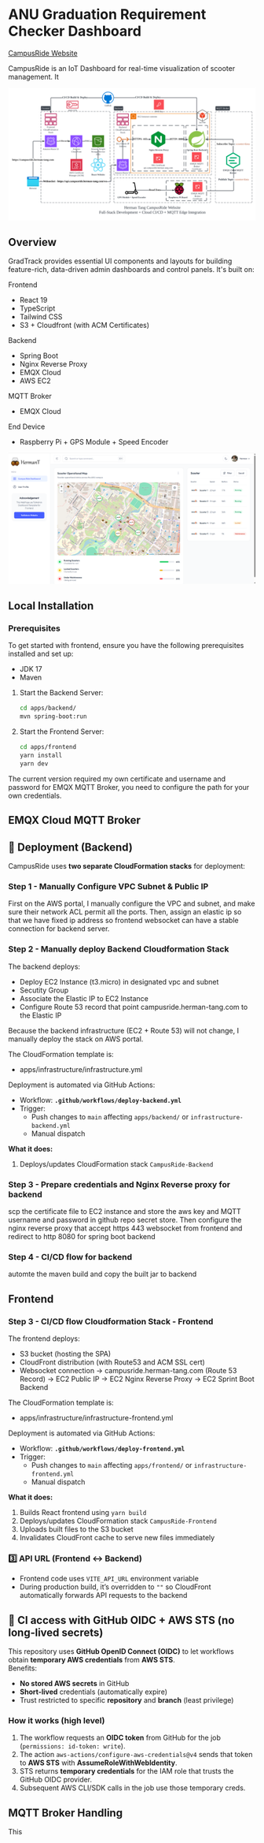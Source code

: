 # ANU Graduation Requirement Checker Dashboard

[CampusRide Website](https://campusride.herman-tang.com)

CampusRide is an IoT Dashboard for real-time visualization of scooter management. It 

![Architecture](./apps/frontend/public/images/CampusRide-Architecture.png)

## Overview

GradTrack provides essential UI components and layouts for building feature-rich, data-driven admin dashboards and
control panels. It's built on:

Frontend
- React 19
- TypeScript
- Tailwind CSS
- S3 + Cloudfront (with ACM Certificates)

Backend
- Spring Boot
- Nginx Reverse Proxy
- EMQX Cloud
- AWS EC2

MQTT Broker
- EMQX Cloud

End Device
- Raspberry Pi + GPS Module + Speed Encoder

![Semester Planner Frontend](./apps/frontend/public/images/CampusRide-Frontend.png)

## Local Installation

### Prerequisites

To get started with frontend, ensure you have the following prerequisites installed and set up:

- JDK 17
- Maven

1. Start the Backend Server:

   ```bash
   cd apps/backend/
   mvn spring-boot:run
   ```

2. Start the Frontend Server:
   ```bash
   cd apps/frontend
   yarn install
   yarn dev
   ```

The current version required my own certificate and username and password for EMQX MQTT Broker, you need to configure the path for your own credentials.

## EMQX Cloud MQTT Broker



## 🚀 Deployment (Backend)

CampusRide uses **two separate CloudFormation stacks** for deployment:  

### Step 1 - Manually Configure VPC Subnet & Public IP

First on the AWS portal, I manually configure the VPC and subnet, and make sure their network ACL permit all the ports. Then, assign an elastic ip so that we have fixed ip address so frontend websocket can have a stable connection for backend server.

### Step 2 - Manually deploy Backend Cloudformation Stack
The backend deploys:
- Deploy EC2 Instance (t3.micro) in designated vpc and subnet
- Secutity Group
- Associate the Elastic IP to EC2 Instance
- Configure Route 53 record that point campusride.herman-tang.com to the Elastic IP

Because the backend infrastructure (EC2 + Route 53) will not change, I manually deploy the stack on AWS portal.

The CloudFormation template is:  
- apps/infrastructure/infrastructure.yml

Deployment is automated via GitHub Actions:  
- Workflow: **`.github/workflows/deploy-backend.yml`**
- Trigger:  
  - Push changes to `main` affecting `apps/backend/` or `infrastructure-backend.yml`
  - Manual dispatch

**What it does:**  
1. Deploys/updates CloudFormation stack `CampusRide-Backend`

### Step 3 - Prepare credentials and Nginx Reverse proxy for backend
scp the certificate file to EC2 instance and store the aws key and MQTT username and password in github repo secret store.
Then configure the nginx reverse proxy that accept https 443 websocket from frontend and redirect to http 8080 for spring boot backend

### Step 4 - CI/CD flow for backend
automte the maven build and copy the built jar to backend

## Frontend

### Step 3 - CI/CD flow Cloudformation Stack - Frontend
The frontend deploys:
- S3 bucket (hosting the SPA)  
- CloudFront distribution (with Route53 and ACM SSL cert)  
- Websocket connection -> campusride.herman-tang.com (Route 53 Record) -> EC2 Public IP -> EC2 Nginx Reverse Proxy -> EC2 Sprint Boot Backend

The CloudFormation template is:  
- apps/infrastructure/infrastructure-frontend.yml

Deployment is automated via GitHub Actions:  
- Workflow: **`.github/workflows/deploy-frontend.yml`**
- Trigger:  
  - Push changes to `main` affecting `apps/frontend/` or `infrastructure-frontend.yml`
  - Manual dispatch

**What it does:**  
1. Builds React frontend using `yarn build`  
2. Deploys/updates CloudFormation stack `CampusRide-Frontend`  
3. Uploads built files to the S3 bucket  
4. Invalidates CloudFront cache to serve new files immediately  

### 3️⃣ API URL (Frontend ↔ Backend)
- Frontend code uses `VITE_API_URL` environment variable  
- During production build, it’s overridden to `""` so CloudFront automatically forwards API requests to the backend


## 🔐 CI access with GitHub OIDC + AWS STS (no long‑lived secrets)

This repository uses **GitHub OpenID Connect (OIDC)** to let workflows obtain **temporary AWS credentials** from **AWS STS**.  
Benefits:
- **No stored AWS secrets** in GitHub  
- **Short‑lived** credentials (automatically expire)  
- Trust restricted to specific **repository** and **branch** (least privilege)

### How it works (high level)
1. The workflow requests an **OIDC token** from GitHub for the job (`permissions: id-token: write`).  
2. The action `aws-actions/configure-aws-credentials@v4` sends that token to **AWS STS** with **AssumeRoleWithWebIdentity**.  
3. STS returns **temporary credentials** for the IAM role that trusts the GitHub OIDC provider.  
4. Subsequent AWS CLI/SDK calls in the job use those temporary creds.

## MQTT Broker Handling

This 
  